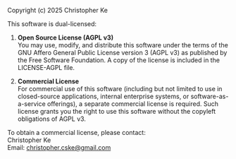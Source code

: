 Copyright (c) 2025 Christopher Ke

This software is dual-licensed:

1. **Open Source License (AGPL v3)**  
   You may use, modify, and distribute this software under the terms of the
   GNU Affero General Public License version 3 (AGPL v3) as published by the
   Free Software Foundation. A copy of the license is included in the
   LICENSE-AGPL file.

2. **Commercial License**  
   For commercial use of this software (including but not limited to use in
   closed-source applications, internal enterprise systems, or
   software-as-a-service offerings), a separate commercial license is
   required. Such license grants you the right to use this software without
   the copyleft obligations of AGPL v3.

To obtain a commercial license, please contact:  
Christopher Ke  
Email: christopher.cske@gmail.com
